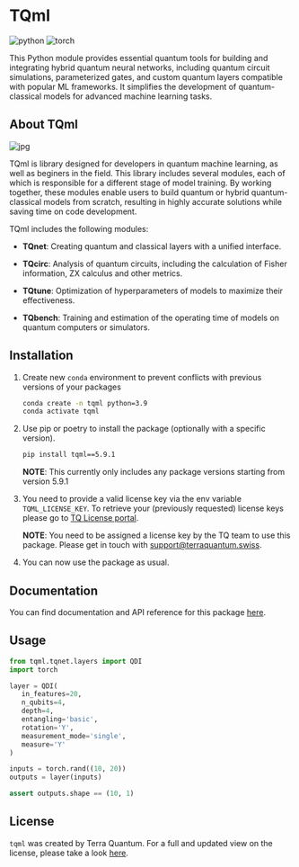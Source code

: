 # TQml

![python](https://img.shields.io/badge/python-%5E3.9.0-blue)
![torch](https://img.shields.io/badge/torch-%5E2.0.0-blue)

This Python module provides essential quantum tools for building and integrating hybrid quantum neural networks, including quantum circuit simulations, parameterized gates, and custom quantum layers compatible with popular ML frameworks. It simplifies the development of quantum-classical models for advanced machine learning tasks.


## About TQml

![jpg](https://storage.googleapis.com/test-bucket-18021720/pipeline.jpg)

TQml is library designed for developers in quantum machine learning, as well as beginers in the field. This library includes several modules, each of which is responsible for a different stage of model training. By working together, these modules enable users to build quantum or hybrid quantum-classical models from scratch, resulting in highly accurate solutions while saving time on code development.

TQml includes the following modules:

- **TQnet**: Creating quantum and classical layers with a unified interface.

- **TQcirc**: Analysis of quantum circuits, including the calculation of Fisher information, ZX calculus and other metrics.

- **TQtune**: Optimization of hyperparameters of models to maximize their effectiveness.

- **TQbench**: Training and estimation of the operating time of models on quantum computers or simulators.

## Installation

1) Create new `conda` environment to prevent conflicts with previous versions of your packages
    ```bash
    conda create -n tqml python=3.9
    conda activate tqml
    ```

2) Use pip or poetry to install the package (optionally with a specific version).
   ```bash
   pip install tqml==5.9.1
   ```

   **NOTE**: This currently only includes any package versions starting from version 5.9.1

3) You need to provide a valid license key via the env variable `TQML_LICENSE_KEY`. To retrieve your (previously requested) license keys please go to [TQ License portal](https://terraquantum.io/licenses).

   **NOTE**: You need to be assigned a license key by the TQ team to use this package. Please get in touch with [support@terraquantum.swiss](mailto:support@terraquantum.swiss).

4) You can now use the package as usual.

## Documentation

You can find documentation and API reference for this package
[here](https://tqml-docs.terraquantum.io/).

## Usage

```python
from tqml.tqnet.layers import QDI
import torch

layer = QDI(
   in_features=20,
   n_qubits=4,
   depth=4,
   entangling='basic',
   rotation='Y',
   measurement_mode='single',
   measure='Y'
)

inputs = torch.rand((10, 20))
outputs = layer(inputs)

assert outputs.shape == (10, 1)
```

## License

`tqml` was created by Terra Quantum. For a full and updated view on the license, please take a look [here](https://terraquantum.io/content/legal/eula-tq42-tqml/).
